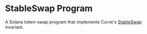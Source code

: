 # StableSwap Program
A Solana token-swap program that implements Curve's [StableSwap](https://www.curve.fi/stableswap-paper.pdf) invariant.
